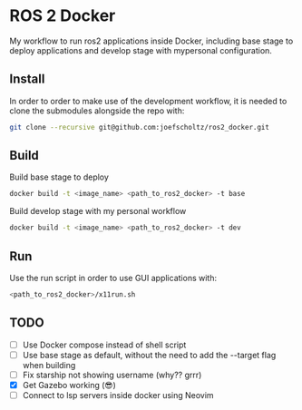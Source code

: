 # ROS 2 Docker

My workflow to run ros2 applications inside Docker, including base stage to deploy applications and develop stage with mypersonal configuration.

## Install

In order to order to make use of the development workflow, it is needed to clone the submodules alongside the repo with:

```bash
git clone --recursive git@github.com:joefscholtz/ros2_docker.git
```

## Build

Build base stage to deploy

```bash
docker build -t <image_name> <path_to_ros2_docker> -t base
```

Build develop stage with my personal workflow

```bash
docker build -t <image_name> <path_to_ros2_docker> -t dev
```

## Run

Use the run script in order to use GUI applications with:

```bash
<path_to_ros2_docker>/x11run.sh
```

## TODO

- [ ] Use Docker compose instead of shell script
- [ ] Use base stage as default, without the need to add the --target flag when building
- [ ] Fix starship not showing username (why?? grrr)
- [x] Get Gazebo working (😎)
- [ ] Connect to lsp servers inside docker using Neovim

